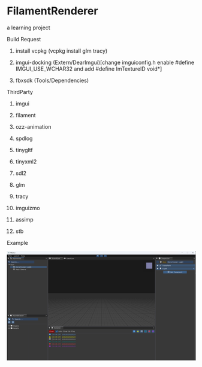 # FilamentRenderer

a learning project

Build Request

1. install vcpkg (vcpkg install glm tracy)

2. imgui-docking (Extern/DearImgui)[change imguiconfig.h enable #define IMGUI_USE_WCHAR32 and add #define ImTextureID void*]

3. fbxsdk (Tools/Dependencies)

ThirdParty

1. imgui

2. filament

3. ozz-animation

4. spdlog

5. tinygltf

6. tinyxml2

7. sdl2

8. glm

9. tracy

10. imguizmo

11. assimp

12. stb

Example

![avatar](Resources/Picture/2025-02-14%20233539.png)